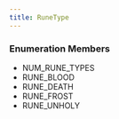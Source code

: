 ```yaml
---
title: RuneType
---
```






### Enumeration Members
- NUM\_RUNE\_TYPES
- RUNE\_BLOOD
- RUNE\_DEATH
- RUNE\_FROST
- RUNE\_UNHOLY

